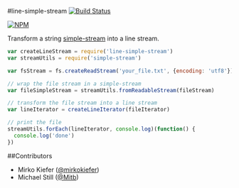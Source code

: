 #line-simple-stream
[![Build Status](https://travis-ci.org/mirkokiefer/line-simple-stream.png?branch=master)](https://travis-ci.org/mirkokiefer/line-simple-stream)

[![NPM](https://nodei.co/npm/line-simple-stream.png)](https://nodei.co/npm/line-simple-stream/)

Transform a string [simple-stream](https://github.com/creationix/js-git/blob/master/specs/simple-stream.md) into a line stream.

``` js
var createLineStream = require('line-simple-stream')
var streamUtils = require('simple-stream')

var fsStream = fs.createReadStream('your_file.txt', {encoding: 'utf8'})

// wrap the file stream in a simple-stream
var fileSimpleStream = streamUtils.fromReadableStream(fileStream)

// transform the file stream into a line stream
var lineIterator = createLineIterator(fileIterator)

// print the file
streamUtils.forEach(lineIterator, console.log)(function() {
  console.log('done')
})
```

##Contributors

- Mirko Kiefer ([@mirkokiefer](https://github.com/mirkokiefer))
- Michael Still ([@Mitb](https://github.com/Mitb))